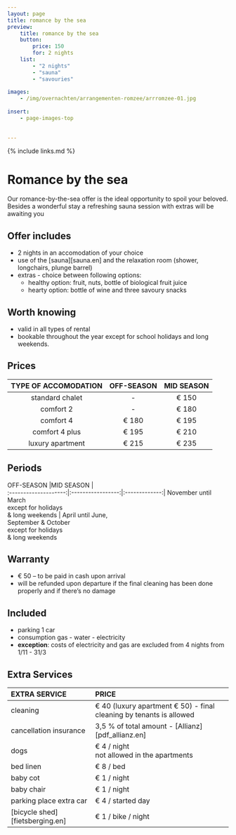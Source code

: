 ```yaml
---
layout: page
title: romance by the sea
preview: 
    title: romance by the sea
    button:
        price: 150
        for: 2 nights
    list:
        - "2 nights"
        - "sauna"
        - "savouries"
        
images:
    - /img/overnachten/arrangementen-romzee/arrromzee-01.jpg
    
insert:
    - page-images-top
    
    
---
```


{% include links.md %}


# Romance by the sea

Our romance-by-the-sea offer is the ideal opportunity to spoil your beloved. Besides a wonderful stay a refreshing sauna session with extras will be awaiting you

## Offer includes
- 2 nights in an accomodation of your choice
- use of the [sauna][sauna.en] and the relaxation room (shower, longchairs, plunge barrel)
- extras - choice between following options:
    - healthy option: fruit, nuts, bottle of biological fruit juice
    - hearty option: bottle of wine and three savoury snacks


## Worth knowing
- valid in all types of rental
- bookable throughout the year except for school holidays and long weekends.

## Prices

TYPE OF ACCOMODATION        | OFF-SEASON | MID SEASON  |
:------------------:|:-----------:|:-------------:
standard chalet     |-            |€ 150                
comfort 2           |-            |€ 180               
comfort 4           |€ 180        |€ 195         
comfort 4 plus      |€ 195        |€ 210  
luxury apartment    |€ 215        |€ 235         
        


## Periods

OFF-SEASON           |MID SEASON      |   
:--------------------:|:-----------------:|:-------------:|
November until March<br> except for holidays<br>& long weekends | April until June,<br>September & October <br>except for holidays <br>& long weekends

## Warranty
- € 50 – to be paid in cash upon arrival
- will be refunded upon departure if the final cleaning has been done properly and if there’s no damage 

## Included
- parking 1 car
- consumption gas - water - electricity
- **exception**: costs of electricity and gas are excluded from 4 nights from 1/11 - 31/3

## Extra Services
EXTRA SERVICE               | PRICE
:-------------------|:-----------|
cleaning          | € 40 (luxury apartment € 50) - final cleaning by tenants is allowed
cancellation insurance| 3,5 % of total amount - [Allianz][pdf_allianz.en] 
dogs               | € 4 / night<br> not allowed in the apartments
bed linen        | € 8 / bed
baby cot          | € 1 / night
baby chair         | € 1 / night
parking place extra car  | € 4 / started day
[bicycle shed][fietsberging.en]| € 1 / bike / night

